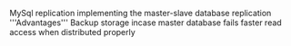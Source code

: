 MySql replication
implementing the master-slave database replication
'''Advantages'''
Backup storage incase master database fails
faster read access when distributed properly
